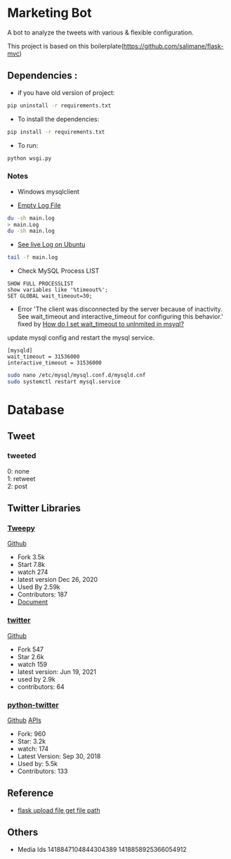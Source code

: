 # Marketing Bot
A bot to analyze the tweets with various & flexible configuration.

This project is based on this boilerplate(https://github.com/salimane/flask-mvc)

## Dependencies :

- if you have old version of project: 
```bash
pip uninstall -r requirements.txt
```

- To install the dependencies:
```bash
pip install -r requirements.txt
```

- To run:

```bash
python wsgi.py
```

### Notes

- Windows
mysqlclient

- [Empty Log File](https://www.tecmint.com/empty-delete-file-content-linux/)
```bash
du -sh main.log
> main.Log
du -sh main.log
```

- [See live Log on Ubuntu](https://superuser.com/questions/316578/how-can-i-view-live-logs-on-a-linux-server-ubuntu)
```bash
tail -f main.log
```

- Check MySQL Process LIST

```mysql
SHOW FULL PROCESSLIST
show variables like '%timeout%';
SET GLOBAL wait_timeout=30;

```

- Error 'The client was disconnected by the server because of inactivity. See wait_timeout and interactive_timeout for configuring this behavior.'
fixed by [How do I set wait_timeout to unlnmited in msyql?](https://askubuntu.com/a/892859/1083662)

update mysql config and restart the mysql service.

```
[mysqld]
wait_timeout = 31536000
interactive_timeout = 31536000
```

```bash
sudo nano /etc/mysql/mysql.conf.d/mysqld.cnf
sudo systemctl restart mysql.service
```

# Database
## Tweet
### tweeted

0: none <br/>
1: retweet <br/>
2: post <br/>

## Twitter Libraries
### [Tweepy](https://pypi.org/project/tweepy)

[Github](https://github.com/tweepy/tweepy)

- Fork 3.5k
- Start 7.8k
- watch 274
- latest version Dec 26, 2020
- Used By 2.59k
- Contributors: 187
- [Document](https://docs.tweepy.org/en/stable/index.html)

### [twitter](https://pypi.org/project/twitter)

[Github](https://github.com/python-twitter-tools/twitter)

- Fork 547
- Star 2.6k
- watch 159
- latest version: Jun 19, 2021
- used by 2.9k
- contributors: 64


### [python-twitter](https://pypi.org/project/python-twitter)

[Github](https://github.com/bear/python-twitter)
[APIs](https://github.com/sns-sdks/python-twitter/blob/master/pytwitter/api.py#L649)
- Fork: 960
- Star: 3.2k
- watch: 174
- Latest Version: Sep 30, 2018
- Used by: 5.5k
- Contributors: 133

## Reference

- [flask upload file get file path](https://www.codegrepper.com/code-examples/python/flask+upload+file+get+file+path)

## Others

- Media Ids
1418847104844304389
1418858925366054912

